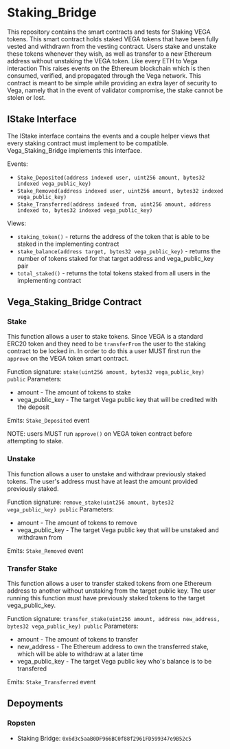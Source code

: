 # Staking_Bridge

This repository contains the smart contracts and tests for Staking VEGA tokens. This smart contract holds staked VEGA tokens that have been fully vested and withdrawn from the vesting contract. Users stake and unstake these tokens whenever they wish, as well as transfer to a new Ethereum address without unstaking the VEGA token. Like every ETH to Vega interaction This raises events on the Ethereum blockchain which is then consumed, verified, and propagated through the Vega network. This contract is meant to be simple while providing an extra layer of security to Vega, namely that in the event of validator compromise, the stake cannot be stolen or lost.

## IStake Interface
The IStake interface contains the events and a couple helper views that every staking contract must implement to be compatible.
Vega_Staking_Bridge implements this interface.

Events:
* `Stake_Deposited(address indexed user, uint256 amount, bytes32 indexed vega_public_key)`
* `Stake_Removed(address indexed user, uint256 amount, bytes32 indexed vega_public_key)`
* `Stake_Transferred(address indexed from, uint256 amount, address indexed to, bytes32 indexed vega_public_key)`

Views:
* `staking_token()` - returns the address of the token that is able to be staked in the implementing contract
* `stake_balance(address target, bytes32 vega_public_key)` - returns the number of tokens staked for that target address and vega_public_key pair
* `total_staked()` - returns the total tokens staked from all users in the implementing contract

## Vega_Staking_Bridge Contract
### Stake
This function allows a user to stake tokens. Since VEGA is a standard ERC20 token and they need to be `transferFrom` the user to the staking contract to be locked in. In order to do this a user MUST first run the `approve` on the VEGA token smart contract.

Function signature: `stake(uint256 amount, bytes32 vega_public_key) public`
Parameters:
* amount - The amount of tokens to stake
* vega_public_key - The target Vega public key that will be credited with the deposit

Emits: `Stake_Deposited` event


NOTE: users MUST run `approve()` on VEGA token contract before attempting to stake.

### Unstake
This function allows a user to unstake and withdraw previously staked tokens. The user's address must have at least the amount provided previously staked.

Function signature: `remove_stake(uint256 amount, bytes32 vega_public_key) public`
Parameters:
* amount - The amount of tokens to remove
* vega_public_key - The target Vega public key that will be unstaked and withdrawn from

Emits: `Stake_Removed` event

### Transfer Stake
This function allows a user to transfer staked tokens from one Ethereum address to another without unstaking from the target public key. The user running this function must have previously staked tokens to the target vega_public_key.

Function signature: `transfer_stake(uint256 amount, address new_address, bytes32 vega_public_key) public`
Parameters:
* amount - The amount of tokens to transfer
* new_address - The Ethereum address to own the transferred stake, which will be able to withdraw at a later time
* vega_public_key - The target Vega public key who's balance is to be transfered

Emits: `Stake_Transferred` event


## Depoyments
### Ropsten
* Staking Bridge: `0x6d3c5aaB0DF966BC0f88f2961FD599347e9B52c5`

